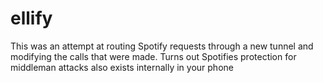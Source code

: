 # ellify
This was an attempt at routing Spotify requests through a new tunnel and modifying the calls that were made. Turns out Spotifies protection for middleman attacks also exists internally in your phone

